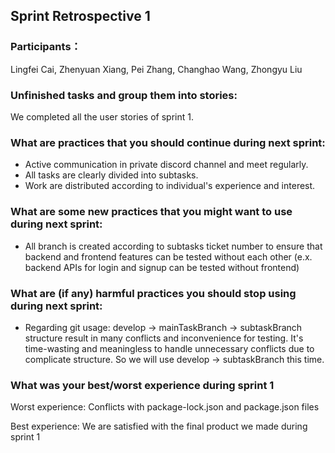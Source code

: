 ## Sprint Retrospective 1

### Participants：

Lingfei Cai, Zhenyuan Xiang, Pei Zhang, Changhao Wang, Zhongyu Liu

### Unfinished tasks and group them into stories:

We completed all the user stories of sprint 1.

### What are practices that you should continue during next sprint:

- Active communication in private discord channel and meet regularly.
- All tasks are clearly divided into subtasks.
- Work are distributed according to individual's experience and interest.

### What are some new practices that you might want to use during next sprint:

- All branch is created according to subtasks ticket number to ensure that backend and frontend features can be tested without each other (e.x. backend APIs for login and signup can be tested without frontend)

### What are (if any) harmful practices you should stop using during next sprint:

- Regarding git usage: develop -> mainTaskBranch -> subtaskBranch structure result in many conflicts and inconvenience for testing. It's time-wasting and meaningless to handle unnecessary conflicts due to complicate structure. So we will use develop -> subtaskBranch this time.

### What was your best/worst experience during sprint 1

Worst experience: Conflicts with package-lock.json and package.json files

Best experience: We are satisfied with the final product we made during sprint 1



